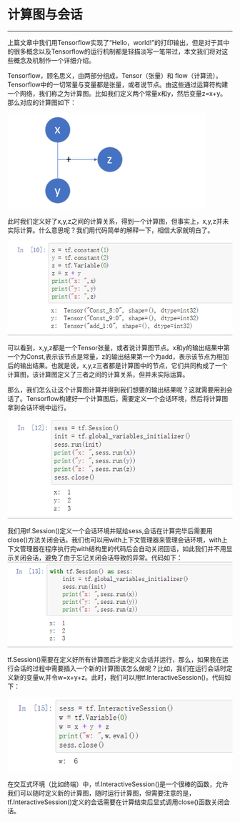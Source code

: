 # 计算图与会话
---
上篇文章中我们用Tensorflow实现了“Hello，world!”的打印输出，但是对于其中的很多概念以及Tensorflow的运行机制都是轻描淡写一笔带过，本文我们将对这些概念及机制作一个详细介绍。

Tensorflow，顾名思义，由两部分组成，Tensor（张量）和 flow（计算流）。Tensorflow中的一切常量与变量都是张量，或者说节点。由这些通过运算符构建一个网络，我们称之为计算图。比如我们定义两个常量x和y，然后变量z=x+y。那么对应的计算图如下：

![](/assets/TIM截图20180430125703.png)


此时我们定义好了x,y,z之间的计算关系，得到一个计算图，但事实上，x,y,z并未实际计算。什么意思呢？我们用代码简单的解释一下，相信大家就明白了。

![](/assets/TIM截图20180430130934.png)

可以看到，x,y,z都是一个Tensor张量，或者说计算图节点。x和y的输出结果中第一个为Const,表示该节点是常量，z的输出结果第一个为add，表示该节点为相加后的输出结果。也就是说，x,y,z三者都是计算图中的节点，它们共同构成了一个计算图，该计算图定义了三者之间的计算关系，但并未实际运算。

那么，我们怎么让这个计算图计算并得到我们想要的输出结果呢？这就需要用到会话了。Tensorflow构建好一个计算图后，需要定义一个会话环境，然后将计算图拿到会话环境中运行。

![](/assets/TIM截图20180430132338.png)

我们用tf.Session()定义一个会话环境并赋给sess,会话在计算完毕后需要用close()方法关闭会话。我们也可以用with上下文管理器来管理会话环境，with上下文管理器在程序执行完with结构里的代码后会自动关闭回话，如此我们并不用显示关闭会话，避免了由于忘记关闭会话导致的异常。代码如下：
![](/assets/TIM截图20180430133032.png)

tf.Session()需要在定义好所有计算图后才能定义会话并运行，那么，如果我在运行会话的过程中需要插入一个新的计算图该怎么做呢？比如，我们在运行会话时定义新的变量w,并令w=x+y+z。此时，我们可以用tf.InteractiveSession()。代码如下：

![](/assets/TIM截图20180430135049.png)

在交互式环境（比如终端）中，tf.InteractiveSession()是一个很棒的函数，允许我们可以随时定义新的计算图，随时运行计算图，但需要注意的是，tf.InteractiveSession()定义的会话需要在计算结束后显式调用close()函数关闭会话。
